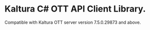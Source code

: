 # Kaltura C# OTT API Client Library.
Compatible with Kaltura OTT server version 7.5.0.29873 and above.
